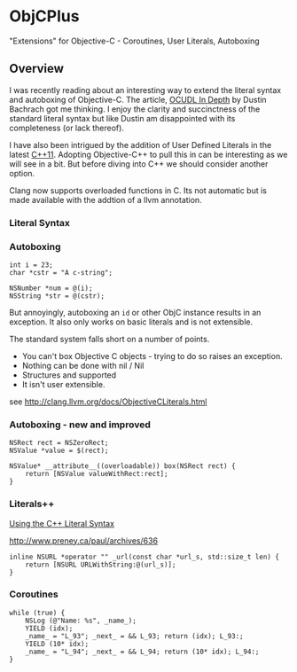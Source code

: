 ObjCPlus
========

"Extensions" for Objective-C - Coroutines, User Literals, Autoboxing

## Overview
I was recently reading about an interesting way to extend the literal syntax and autoboxing of Objective-C. The article, [OCUDL In Depth](http://www.dbachrach.com/posts/ocudl-in-depth/) by Dustin Bachrach got me thinking. I enjoy the clarity and succinctness of the standard literal syntax but like Dustin am disappointed with its completeness (or lack thereof).

I have also been intrigued by the addition of User Defined Literals in the latest [C++11](http://en.cppreference.com/w/cpp/language/user_literal). Adopting Objective-C++ to pull this in can be interesting as we will see in a bit. But before diving into C++ we should consider another option.

Clang now supports overloaded functions in C. Its not automatic but is made available with the addtion of a llvm annotation.

### Literal Syntax

### Autoboxing
	int i = 23;
	char *cstr = "A c-string";
	
	NSNumber *num = @(i);
	NSString *str = @(cstr);

But annoyingly, autoboxing an `id` or other ObjC instance results in an exception. It also only works on basic literals and is not extensible.

The standard system falls short on a number of points.

* You can't box Objective C objects - trying to do so raises an exception.
* Nothing can be done with nil / Nil
* Structures and supported
* It isn't user extensible.

see <http://clang.llvm.org/docs/ObjectiveCLiterals.html>

### Autoboxing - new and improved

	NSRect rect = NSZeroRect;
	NSValue *value = $(rect);
	
	NSValue* __attribute__((overloadable)) box(NSRect rect) { 
		return [NSValue valueWithRect:rect];
	}

### Literals++
[Using the C++ Literal Syntax](http://www.preney.ca/paul/archives/636)

<http://www.preney.ca/paul/archives/636>

	inline NSURL *operator "" _url(const char *url_s, std::size_t len) {
	    return [NSURL URLWithString:@(url_s)];
	}


### Coroutines
	while (true) {
        NSLog (@"Name: %s", _name_);
        YIELD (idx);
        _name_ = "L_93"; _next_ = && L_93; return (idx); L_93:;
        YIELD (10* idx);
        _name_ = "L_94"; _next_ = && L_94; return (10* idx); L_94:;
	}
